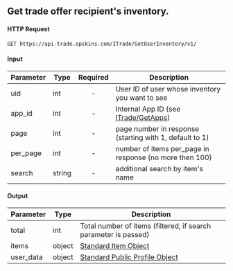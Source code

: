 ## Get trade offer recipient's inventory.

#### HTTP Request

`GET https://api-trade.opskins.com/ITrade/GetUserInventory/v1/`

#### Input

Parameter | Type | Required   | Description
--------- | -----| :--------: | -----------
uid | int | - | User ID of user whose inventory you want to see 
app_id | int | - | Internal App ID (see [ITrade/GetApps](ITrade/GetApps.md))
page | int | - | page number in response (starting with 1, default to 1) 
per_page | int | - | number of items per_page in response (no more then 100)
search | string | - | additional search by item's name 
    
#### Output

Parameter | Type | Description
--------- | -----| -------- 
total     | int    | Total number of items (filtered, if search parameter is passed)
items | object | [Standard Item Object](IItem.md#standard-item-object)
user_data | object | [Standard Public Profile Object](IUser.md#standard-public-profile-object)




